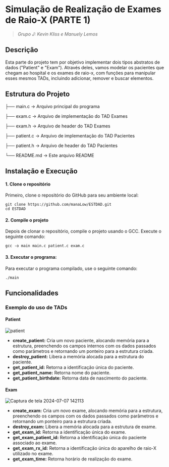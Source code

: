 
# Simulação de Realização de Exames de Raio-X (PARTE 1)

> _Grupo J: Kevin Kliss e Manuely Lemos_
## Descrição
Esta parte do projeto tem por objetivo implementar dois tipos abstratos de dados ("Patient" e "Exam"). Através deles, vamos modelar os pacientes que chegam ao hospital e os exames de raio-x, com funções para manipular esses mesmos TADs, incluindo adicionar, remover e buscar elementos.

## Estrutura do Projeto

├── main.c               -> Arquivo principal do programa

├── exam.c        -> Arquivo de implementação do TAD Exames

├── exam.h        -> Arquivo de header do TAD Exames

├── patient.c        -> Arquivo de implementação do TAD Pacientes

├── patient.h        -> Arquivo de header do TAD Pacientes

└── README.md     -> Este arquivo README

## Instalação e Execução

#### 1. Clone o repositório
Primeiro, clone o repositório do GitHub para seu ambiente local:

 ```
 git clone https://github.com/manaLow/ESTDAD.git
 cd ESTDAD
 ```

#### 2. Compile o projeto
Depois de clonar o repositório, compile o projeto usando o GCC. Execute o seguinte comando:

 ```
 gcc -o main main.c patient.c exam.c
 ```

#### 3. Executar o programa:
Para executar o programa compilado, use o seguinte comando:

 ```
 ./main
 ```
 
## Funcionalidades

### Exemplo do uso de TADs

#### Patient

![patient](https://github.com/manaLow/ESTDAD/assets/104777338/d172cd82-4427-4735-91de-337a45faf172)

 - **create_patient:** Cria um novo paciente, alocando memória para a estrutura, preenchendo os campos internos com os dados
passados como parâmetros e retornando um ponteiro para a estrutura criada.
 - **destroy_patient:** Libera a memória alocada para a estrutura do paciente.
 - **get_patient_id:** Retorna a identificação única do paciente.
 - **get_patient_name:** Retorna nome do paciente.
 - **get_patient_birthdate:** Retorna data de nascimento do paciente.

#### Exam

![Captura de tela 2024-07-07 142113](https://github.com/manaLow/ESTDAD/assets/104777338/ae365ca0-6fbb-4384-a1b1-758f4a469a04)

 - **create_exam:** Cria um novo exame, alocando memória para a estrutura, preenchendo os campos com os dados passados como
parâmetros e retornando um ponteiro para a estrutura criada.
 - **destroy_exam:** Libera a memória alocada para a estrutura de exame.
 - **get_exam_id:** Retorna a identificação única do exame.
 - **get_exam_patient_id:** Retorna a identificação única do paciente associado ao exame.
 - **get_exam_rx_id:** Retorna a identificação única do aparelho de raio-X utilizado no exame.
 - **get_exam_time:** Retorna horário de realização do exame.
 











